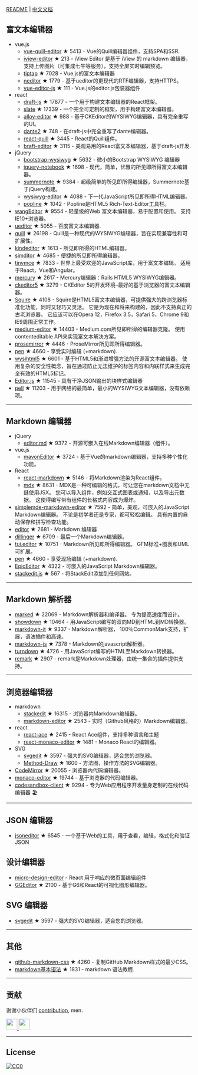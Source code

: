 
[README](README.md) | [中文文档](README_zh-CN.md)



## 富文本编辑器
- vue.js
  - [vue-quill-editor](https://github.com/surmon-china/vue-quill-editor) ★ 5413 - Vue的Quill编辑器组件，支持SPA和SSR.
  - [iview-editor](https://github.com/iview/iview-editor) ★ 213 - iView Editor 是基于 iView 的 markdown 编辑器，支持上传图片（可集成七牛等服务），支持全屏实时编辑预览。
  - [tiptap](https://github.com/heyscrumpy/tiptap) ★ 7028 - Vue.js的富文本编辑器
  - [neditor](https://github.com/notadd/neditor) ★ 1779 - 基于ueditor的更现代的RTF编辑器，支持HTTPS。
  - [vue-editor-js](https://github.com/ChangJoo-Park/vue-editor-js) ★ 111 - Vue.js的editor.js包装器组件
- react
  - [draft-js](https://github.com/facebook/draft-js) ★ 17877 - 一个用于构建文本编辑器的React框架。
  - [slate](https://github.com/ianstormtaylor/slate) ★ 17339 - 一个完全可定制的框架，用于构建富文本编辑器。
  - [alloy-editor](https://github.com/liferay/alloy-editor/) ★ 988 - 基于CKEditor的WYSIWYG编辑器，具有完全重写的UI。
  - [dante2](https://github.com/michelson/dante2) ★ 748 - 在draft-js中完全重写了dante编辑器。
  - [react-quill](https://github.com/zenoamaro/react-quill) ★ 3445 - React的Quill组件。
  - [braft-editor](https://github.com/margox/braft-editor) ★ 3115 - 美观易用的React富文本编辑器，基于draft-js开发.
- jQuery
  - [bootstrap-wysiwyg](https://github.com/mindmup/bootstrap-wysiwyg/) ★ 5632 - 微小的Bootstrap WYSIWYG 编辑器
  - [jquery-notebook](https://github.com/raphaelcruzeiro/jquery-notebook) ★ 1698 - 现代，简单，优雅的所见即所得富文本编辑器。
  - [summernote](https://github.com/summernote/summernote) ★ 9384 - 超级简单的所见即所得编辑器，Summernote基于jQuery构建。
  - [wysiwyg-editor](https://github.com/froala/wysiwyg-editor) ★ 4088 - 下一代JavaScript所见即所得HTML编辑器。
  - [popline](https://github.com/kenshin54/popline) ★ 1042 - Popline是HTML5 Rich-Text-Editor工具栏。
- [wangEditor](https://github.com/wangfupeng1988/wangEditor) ★ 9554 - 轻量级的Web 富文本编辑器，易于配置和使用。 支持IE10+浏览器。
- [ueditor](https://github.com/fex-team/ueditor) ★ 5055 - 百度富文本编辑器.
- [quill](https://github.com/quilljs/quill) ★ 26198 - Quill是一种现代的WYSIWYG编辑器，旨在实现兼容性和可扩展性。
- [kindeditor](https://github.com/kindsoft/kindeditor) ★ 1613 - 所见即所得的HTML编辑器。
- [simditor](https://github.com/mycolorway/simditor) ★ 4685 - 便捷的所见即所得编辑器。
- [tinymce](https://github.com/tinymce/tinymce) ★ 7833 - 世界上最受欢迎的JavaScript库，用于富文本编辑。 适用于React，Vue和Angular。
- [mercury](https://github.com/jejacks0n/mercury) ★ 2617 - Mercury编辑器：Rails HTML5 WYSIWYG编辑器。
- [ckeditor5](https://github.com/ckeditor/ckeditor5) ★ 3279 - CKEditor 5的开发环境–最好的基于浏览器的富文本编辑器。
- [Squire](https://github.com/neilj/Squire) ★ 4108 - Squire是HTML5富文本编辑器，可提供强大的跨浏览器标准化功能，同时又轻巧又灵活。 它是为现在和将来构建的，因此不支持真正的古老浏览器。 它应该可以在Opera 12，Firefox 3.5，Safari 5，Chrome 9和IE9周围正常工作。
- [medium-editor](https://github.com/yabwe/medium-editor) ★ 14403 - Medium.com所见即所得的编辑器克隆。 使用contenteditable API来实现富文本解决方案。
- [prosemirror](https://github.com/ProseMirror/prosemirror) ★ 4446 - ProseMirror所见即所得编辑器。
- [pen](https://github.com/sofish/pen) ★ 4660 - 享受实时编辑 (+markdown).
- [wysihtml5](https://github.com/xing/wysihtml5) ★ 6601 - 基于HTML5和渐进增强方法的开源富文本编辑器。 使用复杂的安全性概念，旨在通过防止无法维护的标签内容和内联样式来生成完全有效的HTML5标记。
- [Editor.js](https://github.com/codex-team/editor.js) ★ 11545 - 具有干净JSON输出的块样式编辑器
- [pell](https://github.com/jaredreich/pell) ★ 11203 - 用于网络的最简单，最小的WYSIWYG文本编辑器，没有依赖项。



---


## Markdown 编辑器
- jQuery
  - [editor.md](https://github.com/pandao/editor.md) ★ 9372 - 开源可嵌入在线Markdown编辑器（组件）。
- vue.js
  - [mavonEditor](https://github.com/hinesboy/mavonEditor) ★ 3724 - 基于Vue的markdown编辑器，支持多种个性化功能。
- React
  - [react-markdown](https://github.com/rexxars/react-markdown) ★ 5146 - 将Markdown渲染为React组件。
  - [mdx](https://github.com/mdx-js/mdx) ★ 8631 - MDX是一种可编辑的格式，可让您在markdown文档中无缝使用JSX。 您可以导入组件，例如交互式图表或通知，以及导出元数据。 这使得编写带有组件的长格式内容成为爆炸。
- [simplemde-markdown-editor](https://github.com/sparksuite/simplemde-markdown-editor) ★ 7592 - 简单，美观，可嵌入的JavaScript Markdown编辑器。 不论是初学者还是专家，都可轻松编辑。 具有内置的自动保存和拼写检查功能。
- [editor](https://github.com/lepture/editor) ★ 2681 - Markdown 编辑器
- [dillinger](https://github.com/joemccann/dillinger) ★ 6709 - 最后一个Markdown编辑器。
- [tui.editor](https://github.com/nhnent/tui.editor) ★ 10751 - Markdown所见即所得编辑器。 GFM标准+图表和UML可扩展。
- [pen](https://github.com/sofish/pen) ★ 4660 - 享受现场编辑 (+markdown).
- [EpicEditor](https://github.com/OscarGodson/EpicEditor) ★ 4322 - 可嵌入的JavaScript Markdown编辑器。
- [stackedit.js](https://github.com/benweet/stackedit.js) ★ 567 - 将StackEdit添加到任何网站。



---




## Markdown 解析器
- [marked](https://github.com/markedjs/marked) ★ 22069 - Markdown解析器和编译器。 专为提高速度而设计。
- [showdown](https://github.com/showdownjs/showdown) ★ 10464 - 用JavaScript编写的双向MD到HTML到MD转换器。
- [markdown-it](https://github.com/markdown-it/markdown-it) ★ 9337 - Markdown解析器， 100％CommonMark支持，扩展，语法插件和高速。
- [markdown-js](https://github.com/evilstreak/markdown-js) ★ 7378 - Markdown的javascript解析器。
- [turndown](https://github.com/domchristie/turndown) ★ 4726 - 用JavaScript编写的HTML至Markdown转换器。
- [remark](https://github.com/remarkjs/remark) ★ 2907 - remark是Markdown处理器，由统一集合的插件提供支持。



---



## 浏览器编辑器
- markdown
  - [stackedit](https://github.com/benweet/stackedit) ★ 16315 - 浏览器内Markdown编辑器。
  - [markdown-editor](https://github.com/jbt/markdown-editor) ★ 2543 - 实时（Github风格的）Markdown编辑器。
- react
  - [react-ace](https://github.com/securingsincity/react-ace) ★ 2415 - React Ace组件，支持多种语言和主题
  - [react-monaco-editor](https://github.com/react-monaco-editor/react-monaco-editor) ★ 1481 - Monaco React的编辑器。
- SVG
  - [svgedit](https://github.com/SVG-Edit/svgedit) ★ 3597 - 强大的SVG编辑器，适合您的浏览器。
  - [Method-Draw](https://github.com/methodofaction/Method-Draw) ★ 1600 - 方法图，操作方法的SVG编辑器。
- [CodeMirror](https://github.com/codemirror/CodeMirror) ★ 20055 - 浏览器内代码编辑器。
- [monaco-editor](https://github.com/Microsoft/monaco-editor) ★ 19744 - 基于浏览器的代码编辑器。
- [codesandbox-client](https://github.com/codesandbox/codesandbox-client) ★ 9294 - 专为Web应用程序开发量身定制的在线代码编辑器 🏖️


---


## JSON 编辑器
- [jsoneditor](https://github.com/josdejong/jsoneditor) ★ 6545 - 一个基于Web的工具，用于查看，编辑，格式化和验证JSON


## 设计编辑器
- [micro-design-editor](https://github.com/xjh22222228/micro-design-editor) - React 用于响应的微页面编辑组件
- [GGEditor](https://github.com/alibaba/GGEditor) ★ 2100 - 基于G6和React的可视化图形编辑器。



## SVG 编辑器
- [svgedit](https://github.com/SVG-Edit/svgedit) ★ 3597 - 强大的SVG编辑器，适合您的浏览器。



---

## 其他
- [github-markdown-css](https://github.com/sindresorhus/github-markdown-css) ★ 4260 - 复制GitHub Markdown样式的最少CSS。
- [markdown基本语法](https://github.com/younghz/Markdown) ★ 1831 - markdown 语法教程.



---


## 贡献
谢谢小伙伴们 [contribution](https://github.com/xjh22222228/awesome-web-editor/issues), men.

<a href="https://github.com/1c7/">
  <img src="https://avatars1.githubusercontent.com/u/1804755?s=460&v=4" width="30px" height="30px" />
</a>
<a href="https://github.com/ChangJoo-Park/">
  <img src="https://avatars1.githubusercontent.com/u/1451365?s=460&v=4" width="30px" height="30px" />
</a>


---



## License
[![CC0](http://mirrors.creativecommons.org/presskit/buttons/88x31/svg/cc-zero.svg)](https://creativecommons.org/publicdomain/zero/1.0/)
